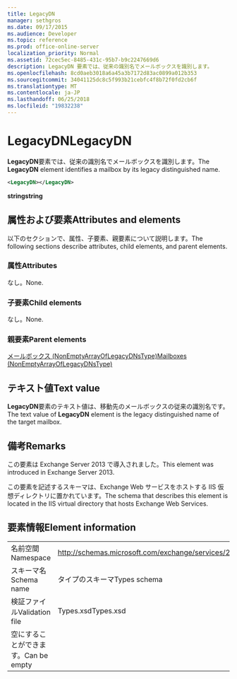 ```yaml
---
title: LegacyDN
manager: sethgros
ms.date: 09/17/2015
ms.audience: Developer
ms.topic: reference
ms.prod: office-online-server
localization_priority: Normal
ms.assetid: 72cec5ec-8485-431c-95b7-b9c2247669d6
description: LegacyDN 要素では、従来の識別名でメールボックスを識別します。
ms.openlocfilehash: 8cd0aeb3018a6a45a3b7172d83ac0899a012b353
ms.sourcegitcommit: 34041125dc8c5f993b21cebfc4f8b72f0fd2cb6f
ms.translationtype: MT
ms.contentlocale: ja-JP
ms.lasthandoff: 06/25/2018
ms.locfileid: "19832238"
---
```

# <a name="legacydn"></a><span data-ttu-id="e3ced-103">LegacyDN</span><span class="sxs-lookup"><span data-stu-id="e3ced-103">LegacyDN</span></span>

<span data-ttu-id="e3ced-104">**LegacyDN**要素では、従来の識別名でメールボックスを識別します。</span><span class="sxs-lookup"><span data-stu-id="e3ced-104">The **LegacyDN** element identifies a mailbox by its legacy distinguished name.</span></span> 
  
```XML
<LegacyDN></LegacyDN>
```

<span data-ttu-id="e3ced-105">**string**</span><span class="sxs-lookup"><span data-stu-id="e3ced-105">**string**</span></span>

## <a name="attributes-and-elements"></a><span data-ttu-id="e3ced-106">属性および要素</span><span class="sxs-lookup"><span data-stu-id="e3ced-106">Attributes and elements</span></span>

<span data-ttu-id="e3ced-107">以下のセクションで、属性、子要素、親要素について説明します。</span><span class="sxs-lookup"><span data-stu-id="e3ced-107">The following sections describe attributes, child elements, and parent elements.</span></span>
  
### <a name="attributes"></a><span data-ttu-id="e3ced-108">属性</span><span class="sxs-lookup"><span data-stu-id="e3ced-108">Attributes</span></span>

<span data-ttu-id="e3ced-109">なし。</span><span class="sxs-lookup"><span data-stu-id="e3ced-109">None.</span></span>
  
### <a name="child-elements"></a><span data-ttu-id="e3ced-110">子要素</span><span class="sxs-lookup"><span data-stu-id="e3ced-110">Child elements</span></span>

<span data-ttu-id="e3ced-111">なし。</span><span class="sxs-lookup"><span data-stu-id="e3ced-111">None.</span></span>
  
### <a name="parent-elements"></a><span data-ttu-id="e3ced-112">親要素</span><span class="sxs-lookup"><span data-stu-id="e3ced-112">Parent elements</span></span>

[<span data-ttu-id="e3ced-113">メールボックス (NonEmptyArrayOfLegacyDNsType)</span><span class="sxs-lookup"><span data-stu-id="e3ced-113">Mailboxes (NonEmptyArrayOfLegacyDNsType)</span></span>](mailboxes-nonemptyarrayoflegacydnstype.md)
  
## <a name="text-value"></a><span data-ttu-id="e3ced-114">テキスト値</span><span class="sxs-lookup"><span data-stu-id="e3ced-114">Text value</span></span>

<span data-ttu-id="e3ced-115">**LegacyDN**要素のテキスト値は、移動先のメールボックスの従来の識別名です。</span><span class="sxs-lookup"><span data-stu-id="e3ced-115">The text value of **LegacyDN** element is the legacy distinguished name of the target mailbox.</span></span> 
  
## <a name="remarks"></a><span data-ttu-id="e3ced-116">備考</span><span class="sxs-lookup"><span data-stu-id="e3ced-116">Remarks</span></span>

<span data-ttu-id="e3ced-117">この要素は Exchange Server 2013 で導入されました。</span><span class="sxs-lookup"><span data-stu-id="e3ced-117">This element was introduced in Exchange Server 2013.</span></span>
  
<span data-ttu-id="e3ced-118">この要素を記述するスキーマは、Exchange Web サービスをホストする IIS 仮想ディレクトリに置かれています。</span><span class="sxs-lookup"><span data-stu-id="e3ced-118">The schema that describes this element is located in the IIS virtual directory that hosts Exchange Web Services.</span></span>
  
## <a name="element-information"></a><span data-ttu-id="e3ced-119">要素情報</span><span class="sxs-lookup"><span data-stu-id="e3ced-119">Element information</span></span>

|||
|:-----|:-----|
|<span data-ttu-id="e3ced-120">名前空間</span><span class="sxs-lookup"><span data-stu-id="e3ced-120">Namespace</span></span>  <br/> |http://schemas.microsoft.com/exchange/services/2006/types  <br/> |
|<span data-ttu-id="e3ced-121">スキーマ名</span><span class="sxs-lookup"><span data-stu-id="e3ced-121">Schema name</span></span>  <br/> |<span data-ttu-id="e3ced-122">タイプのスキーマ</span><span class="sxs-lookup"><span data-stu-id="e3ced-122">Types schema</span></span>  <br/> |
|<span data-ttu-id="e3ced-123">検証ファイル</span><span class="sxs-lookup"><span data-stu-id="e3ced-123">Validation file</span></span>  <br/> |<span data-ttu-id="e3ced-124">Types.xsd</span><span class="sxs-lookup"><span data-stu-id="e3ced-124">Types.xsd</span></span>  <br/> |
|<span data-ttu-id="e3ced-125">空にすることができます。</span><span class="sxs-lookup"><span data-stu-id="e3ced-125">Can be empty</span></span>  <br/> ||
   

